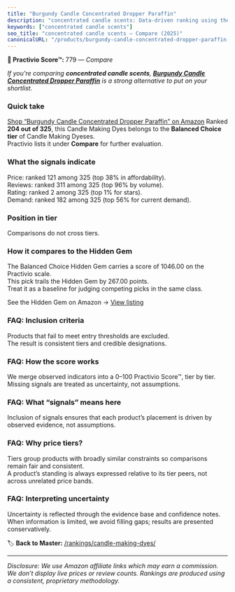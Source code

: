 ```yaml
---
title: "Burgundy Candle Concentrated Dropper Paraffin"
description: "concentrated candle scents: Data-driven ranking using the Practivio Score™. Positioned by quality, value, demand, findability, momentum."
keywords: ["concentrated candle scents"]
seo_title: "concentrated candle scents — Compare (2025)"
canonicalURL: "/products/burgundy-candle-concentrated-dropper-paraffin-B0DY5JVV3H/"
---
```


**🛒 Practivio Score™:** 779 — _Compare_


*If you're comparing **concentrated candle scents**, **[Burgundy Candle Concentrated Dropper Paraffin](https://www.amazon.com/dp/B0DY5JVV3H?tag=practivio-20)** is a strong alternative to put on your shortlist.*
### Quick take
[Shop “Burgundy Candle Concentrated Dropper Paraffin” on Amazon](https://www.amazon.com/dp/B0DY5JVV3H?tag=practivio-20)
Ranked **204 out of 325**, this Candle Making Dyes belongs to the **Balanced Choice tier** of Candle Making Dyeses.  
Practivio lists it under **Compare** for further evaluation.

### What the signals indicate
Price: ranked 121 among 325 (top 38% in affordability).  
Reviews: ranked 311 among 325 (top 96% by volume).  
Rating: ranked 2 among 325 (top 1% for stars).  
Demand: ranked 182 among 325 (top 56% for current demand).

### Position in tier
Comparisons do not cross tiers.

### How it compares to the Hidden Gem
The Balanced Choice Hidden Gem carries a score of 1046.00 on the Practivio scale.  
This pick trails the Hidden Gem by 267.00 points.  
Treat it as a baseline for judging competing picks in the same class.  

See the Hidden Gem on Amazon → [View listing](https://www.amazon.com/dp/B06Y3T5RV4?tag=practivio-20)

### FAQ: Inclusion criteria
Products that fail to meet entry thresholds are excluded.  
The result is consistent tiers and credible designations.

### FAQ: How the score works
We merge observed indicators into a 0–100 Practivio Score™, tier by tier.  
Missing signals are treated as uncertainty, not assumptions.

### FAQ: What “signals” means here
Inclusion of signals ensures that each product’s placement is driven by observed evidence, not assumptions.

### FAQ: Why price tiers?
Tiers group products with broadly similar constraints so comparisons remain fair and consistent.  
A product’s standing is always expressed relative to its tier peers, not across unrelated price bands.

### FAQ: Interpreting uncertainty
Uncertainty is reflected through the evidence base and confidence notes.  
When information is limited, we avoid filling gaps; results are presented conservatively.

<!-- Missing template for Compare/CompareWithinPriceClass -->


🏷️ **Back to Master:** [/rankings/candle-making-dyes/](/rankings/candle-making-dyes/)

---
_Disclosure: We use Amazon affiliate links which may earn a commission. We don’t display live prices or review counts. Rankings are produced using a consistent, proprietary methodology._
